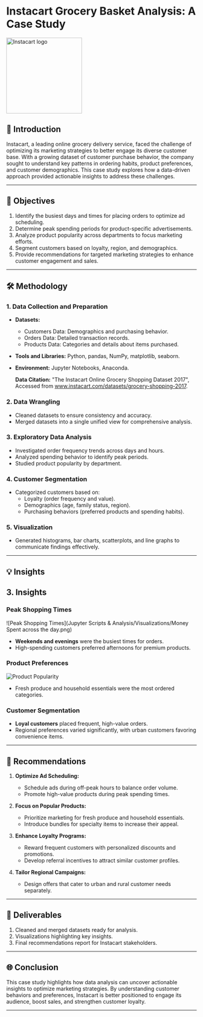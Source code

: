 # Instacart Grocery Basket Analysis: A Case Study
<img src="https://github.com/user-attachments/assets/db0ca257-5247-41e3-b2f7-2a0e8ffda474" alt="Instacart logo" width="200">

## 📖 Introduction
Instacart, a leading online grocery delivery service, faced the challenge of optimizing its marketing strategies to better engage its diverse customer base. With a growing dataset of customer purchase behavior, the company sought to understand key patterns in ordering habits, product preferences, and customer demographics. This case study explores how a data-driven approach provided actionable insights to address these challenges.

---

## 🎯 Objectives
1. Identify the busiest days and times for placing orders to optimize ad scheduling.
2. Determine peak spending periods for product-specific advertisements.
3. Analyze product popularity across departments to focus marketing efforts.
4. Segment customers based on loyalty, region, and demographics.
5. Provide recommendations for targeted marketing strategies to enhance customer engagement and sales.

---

## 🛠️ Methodology
### 1. Data Collection and Preparation
- **Datasets:**
  - Customers Data: Demographics and purchasing behavior.
  - Orders Data: Detailed transaction records.
  - Products Data: Categories and details about items purchased.
- **Tools and Libraries:** Python, pandas, NumPy, matplotlib, seaborn.
- **Environment:** Jupyter Notebooks, Anaconda.

  **Data Citation:** "The Instacart Online Grocery Shopping Dataset 2017", Accessed from www.instacart.com/datasets/grocery-shopping-2017.

### 2. Data Wrangling
- Cleaned datasets to ensure consistency and accuracy.
- Merged datasets into a single unified view for comprehensive analysis.

### 3. Exploratory Data Analysis
- Investigated order frequency trends across days and hours.
- Analyzed spending behavior to identify peak periods.
- Studied product popularity by department.

### 4. Customer Segmentation
- Categorized customers based on:
  - Loyalty (order frequency and value).
  - Demographics (age, family status, region).
  - Purchasing behaviors (preferred products and spending habits).

### 5. Visualization
- Generated histograms, bar charts, scatterplots, and line graphs to communicate findings effectively.

---

## 💡 Insights
## **3. Insights**
### Peak Shopping Times
![Peak Shopping Times](Jupyter Scripts & Analysis/Visualizations/Money Spent across the day.png)
- **Weekends and evenings** were the busiest times for orders.
- High-spending customers preferred afternoons for premium products.

### Product Preferences
![Product Popularity](images/popular_products.png)
- Fresh produce and household essentials were the most ordered categories.

### Customer Segmentation
- **Loyal customers** placed frequent, high-value orders.
- Regional preferences varied significantly, with urban customers favoring convenience items.

---

## 🚀 Recommendations
1. **Optimize Ad Scheduling:**
   - Schedule ads during off-peak hours to balance order volume.
   - Promote high-value products during peak spending times.

2. **Focus on Popular Products:**
   - Prioritize marketing for fresh produce and household essentials.
   - Introduce bundles for specialty items to increase their appeal.

3. **Enhance Loyalty Programs:**
   - Reward frequent customers with personalized discounts and promotions.
   - Develop referral incentives to attract similar customer profiles.

4. **Tailor Regional Campaigns:**
   - Design offers that cater to urban and rural customer needs separately.

---

## 📂 Deliverables
1. Cleaned and merged datasets ready for analysis.
2. Visualizations highlighting key insights.
3. Final recommendations report for Instacart stakeholders.

---

## 🌐 Conclusion
This case study highlights how data analysis can uncover actionable insights to optimize marketing strategies. By understanding customer behaviors and preferences, Instacart is better positioned to engage its audience, boost sales, and strengthen customer loyalty.

---





